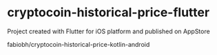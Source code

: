 # cryptocoin-historical-price-flutter

Project created with Flutter for iOS platform and published on AppStore

fabiobh/cryptocoin-historical-price-kotlin-android
